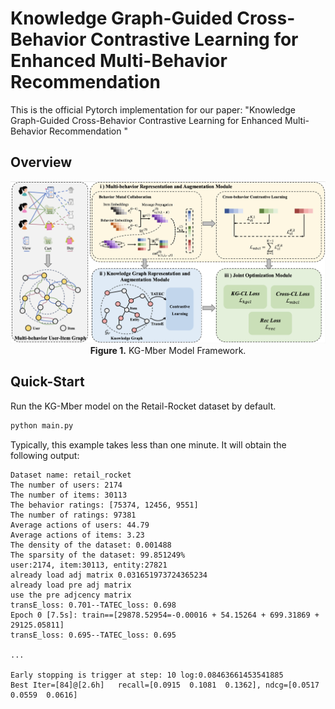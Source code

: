 # Knowledge Graph-Guided Cross-Behavior Contrastive Learning for Enhanced Multi-Behavior Recommendation

This is the official Pytorch implementation for our paper: "Knowledge Graph-Guided Cross-Behavior Contrastive Learning for Enhanced Multi-Behavior Recommendation
"

## Overview

<p align="center">
  <img src="./img/KG-Mber.jpg" alt="KG-Mber model framework" width="700">
  <br>
  <b>Figure 1.</b> KG-Mber Model Framework.
</p>

## Quick-Start

Run the KG-Mber model on the Retail-Rocket dataset by default.

```bash
python main.py
```

Typically, this example takes less than one minute. It will obtain the following output:

```
Dataset name: retail_rocket
The number of users: 2174
The number of items: 30113
The behavior ratings: [75374, 12456, 9551]
The number of ratings: 97381
Average actions of users: 44.79
Average actions of items: 3.23
The density of the dataset: 0.001488
The sparsity of the dataset: 99.851249%
user:2174, item:30113, entity:27821
already load adj matrix 0.031651973724365234
already load pre adj matrix
use the pre adjcency matrix
transE_loss: 0.701--TATEC_loss: 0.698
Epoch 0 [7.5s]: train==[29878.52954=-0.00016 + 54.15264 + 699.31869 + 29125.05811]
transE_loss: 0.695--TATEC_loss: 0.695

...

Early stopping is trigger at step: 10 log:0.08463661453541885
Best Iter=[84]@[2.6h]	recall=[0.0915	0.1081	0.1362], ndcg=[0.0517	0.0559	0.0616]
```
